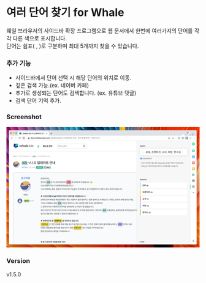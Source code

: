 # 여러 단어 찾기 for Whale
웨일 브라우저의 사이드바 확장 프로그램으로 웹 문서에서 한번에 여러가지의 단어를 각각 다른 색으로 표시합니다.  
단어는 쉼표( , )로 구분하며 최대 5개까지 찾을 수 있습니다.

### 추가 기능
- 사이드바에서 단어 선택 시 해당 단어의 위치로 이동.
- 깊은 검색 가능.(ex. 네이버 카페)
- 추가로 생성되는 단어도 검색합니다. (ex. 유튜브 댓글)
- 검색 단어 기억 추가.

### Screenshot
![Capture](/src/imgs/screenshot-1.png)

### Version
v1.5.0